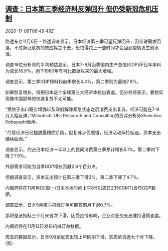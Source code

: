 <!--1604647394000-->
[调查：日本第三季经济料反弹回升 但仍受新冠危机压制](https://cn.reuters.com/article/poll-japan-1106-fri-economy-idCNKBS27M0P4)
------

<div><i>2020-11-06T06:49:49Z</i></div><p>路透东京11月6日 - 路透调查显示，日本经济第三季可望反弹回升，因全球需求回温，不过新冠危机的效应挥之不去，恐怕得花上一些时间才会回到疫情发生前水准。</p><p>调查18位分析师的平均预估显示，日本7-9月当季国内生产总值(GDP)环比年率料为成长18.9%，创下1980年有可比数据以来的最大增幅。</p><p>调查显示，第三季GDP预料较前季增长4.4%，第二季则为萎缩7.9%。</p><p>如果恢复增长，将把日本这个全球第三大经济体拉出衰退。但分析师表示，要想实现像中国那样的快速复苏不太可能。</p><p>“受益于出口稳步增强以及政府解除紧急状态之后消费支出复苏，经济可能在7-9月大幅反弹，”Mitsubishi UFJ Research and Consulting的资深分析师Shinichiro Kobayashi表示。</p><p>“尽管经济已经摆脱最糟糕阶段，但复苏步伐缓慢，经济活动保持低迷，资本支出继续疲弱。”</p><p>调查显示，约占日本经济一半以上的民间消费第三季预计增长5.1%。第二季时下降了7.9%。</p><p>外部需求可能为当季GDP增长贡献2.6个百分点。</p><p>但据调查显示，资本支出预计在第三季下滑3%，第二季下降了4.7%。</p><p>内阁府将在11月16日(周一)日本本地时间上午8:50(周日2350GMT)发布GDP数据。</p><p>调查显示，日本9月核心机械订单可能较前月下滑0.7%。</p><p>那将是该指标三个月来首次下滑，因受疫情影响，企业对业务支出维持谨慎态度。</p><p>内阁府将在11月12日发布机械订单数据。</p><p>周五的数据显示，日本9月家庭支出较上年同期下滑，实质薪资连七个月下降。(完)</p>
